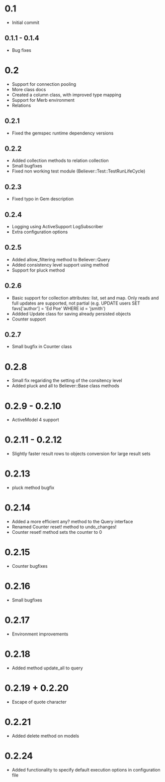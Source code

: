 # 0.1
- Initial commit

## 0.1.1 - 0.1.4
- Bug fixes

# 0.2
- Support for connection pooling
- More class docs
- Created a column class, with improved type mapping
- Support for Merb environment
- Relations

## 0.2.1
- Fixed the gemspec runtime dependency versions

## 0.2.2
- Added collection methods to relation collection
- Small bugfixes
- Fixed non working test module (Believer::Test::TestRunLifeCycle)

## 0.2.3
- Fixed typo in Gem description

## 0.2.4
- Logging using ActiveSupport LogSubscriber
- Extra configuration options

## 0.2.5
- Added allow_filtering method to Believer::Query
- Added consistency level support using method
- Support for pluck method

## 0.2.6
- Basic support for collection attributes: list, set and map. Only reads and full updates are supported, not partial (e.g. UPDATE users SET favs['author'] = 'Ed Poe' WHERE id = 'jsmith')
- Addded Update class for saving already persisted objects
- Counter support

## 0.2.7
- Small bugfix in Counter class

# 0.2.8
- Small fix regariding the setting of the consitency level
- Added pluck and all to Believer::Base class methods

# 0.2.9 - 0.2.10
- ActiveModel 4 support

# 0.2.11 - 0.2.12
- Slightly faster result rows to objects conversion for large result sets

# 0.2.13
- pluck method bugfix

# 0.2.14
- Added a more efficient any? method to the Query interface
- Renamed Counter reset! method to undo_changes!
- Counter reset! method sets the counter to 0

# 0.2.15
- Counter bugfixes

# 0.2.16
- Small bugfixes

# 0.2.17
- Environment improvements

# 0.2.18
- Added method update_all to query

# 0.2.19 + 0.2.20
- Escape of quote character

# 0.2.21
- Added delete method on models

# 0.2.24
- Added functionality to specify default execution options in configuration file
